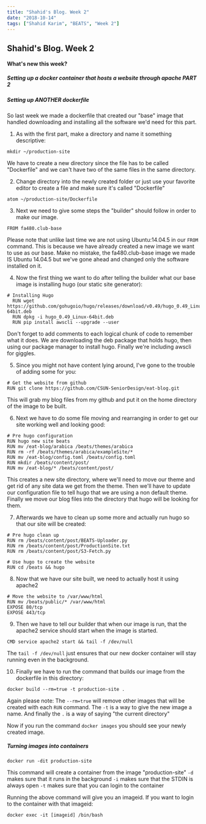 ```yaml
---
title: "Shahid's Blog. Week 2"
date: "2018-10-14"
tags: ["Shahid Karim", "BEATS", "Week 2"]
---
```

## Shahid's Blog. Week 2
#### What's new this week?

##### Setting up a docker container that hosts a website through apache PART 2
##### Setting up ANOTHER dockerfile
So last week we made a dockerfile that created our "base" image that handled downloading and installing all the software we'd need for this part.

1. As with the first part, make a directory and name it something descriptive:
  ```
  mkdir ~/production-site
  ```

  We have to create a new directory since the file has to be called "Dockerfile" and we can't have two of the same files in the same directory.

2. Change directory into the newly created folder or just use your favorite editor to create a file and make sure it's called "Dockerfile"
  ```
  atom ~/production-site/Dockerfile
  ```

3. Next we need to give some steps the "builder" should follow in order to make our image.
  ```
  FROM fa480.club-base
  ```

  Please note that unlike last time we are not using Ubuntu:14.04.5 in our ```FROM``` command.
  This is because we have already created a new image we want to use as our base. Make no mistake, the fa480.club-base image we made IS Ubuntu 14.04.5 but we've gone ahead and changed only the software installed on it.  

4. Now the first thing we want to do after telling the builder what our base image is installing hugo (our static site generator):
  ```
  # Installing Hugo
    RUN wget https://github.com/gohugoio/hugo/releases/download/v0.49/hugo_0.49_Linux-64bit.deb
    RUN dpkg -i hugo_0.49_Linux-64bit.deb
    RUN pip install awscli --upgrade --user
  ```

  Don't forget to add comments to each logical chunk of code to remember what it does.
  We are downloading the deb package that holds hugo, then using our package manager to install hugo. Finally we're including awscli for giggles.

5. Since you might not have content lying around, I've gone to the trouble of adding some for you:
  ```
  # Get the website from github
  RUN git clone https://github.com/CSUN-SeniorDesign/eat-blog.git
  ```

  This will grab my blog files from my github and put it on the home directory of the image to be built.

6. Next we have to do some file moving and rearranging in order to get our site working well and looking good:
  ```
  # Pre hugo configuration
  RUN hugo new site beats
  RUN mv /eat-blog/arabica /beats/themes/arabica
  RUN rm -rf /beats/themes/arabica/exampleSite/*
  RUN mv /eat-blog/config.toml /beats/config.toml
  RUN mkdir /beats/content/post/
  RUN mv /eat-blog/* /beats/content/post/
  ```
  This creates a new site directory, where we'll need to move our theme and get rid of any site data we get from the theme. Then we'll have to update our configuration file to tell hugo that we are using a non default theme. Finally we move our blog files into the directory that hugo will be looking for them.

7. Afterwards we have to clean up some more and actually run hugo so that our site will be created:
  ```
  # Pre hugo clean up
  RUN rm /beats/content/post/BEATS-Uploader.py
  RUN rm /beats/content/post/ProductionSite.txt
  RUN rm /beats/content/post/S3-Fetch.py

  # Use hugo to create the website
  RUN cd /beats && hugo
  ```
8. Now that we have our site built, we need to actually host it using apache2
  ```
  # Move the website to /var/www/html
  RUN mv /beats/public/* /var/www/html
  EXPOSE 80/tcp
  EXPOSE 443/tcp
  ```
9. Then we have to tell our builder that when our image is run, that the apache2 service should start when the image is started.
  ```
  CMD service apache2 start && tail -f /dev/null
  ```

  The ```tail -f /dev/null``` just ensures that our new docker container will stay running even in the background.

10. Finally we have to run the command that builds our image from the dockerfile in this directory:
  ```
  docker build --rm=true -t production-site .
  ```

  Again please note:
  The ```--rm=true``` will remove other images that will be created with each ```RUN``` command.
  The ```-t``` is a way to give the new image a name.
  And finally the ```.``` is a way of saying "the current directory"

  Now if you run the command ```docker images``` you should see your newly created image.

##### Turning images into containers
```docker run -dit production-site```

This command will create a container from the image "production-site"
```-d``` makes sure that it runs in the background
```-i``` makes sure that the STDIN is always open
```-t``` makes sure that you can login to the container

Running the above command will give you an imageid.
If you want to login to the container with that imageid:

```docker exec -it [imageid] /bin/bash```
